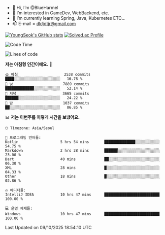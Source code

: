 - 👋 Hi, I’m @BlueHarmel
- 👀 I’m interested in GameDev, WebBackend, etc.
- 🌱 I’m currently learning Spring, Java, Kubernetes ETC...
- 📫 E-mail = dldjdtjr@gmail.com

[![YoungSeok's GitHub stats](https://github-readme-stats.vercel.app/api?username=BlueHarmel&show_icons=true&theme=transparent)](https://github.com/anuraghazra/github-readme-stats)
[![Solved.ac Profile](http://mazassumnida.wtf/api/v2/generate_badge?boj=dldjdtjr)](https://solved.ac/dldjdtjr/)

<!--START_SECTION:waka-->
![Code Time](http://img.shields.io/badge/Code%20Time-1%2C152%20hrs%2030%20mins-blue)

![Lines of code](https://img.shields.io/badge/%EC%A0%80%EB%8A%94%20%EC%97%AC%ED%83%9C%EA%B9%8C%EC%A7%80%20-47.5%20million%20%EC%A4%84%EC%9D%98%20%EC%BD%94%EB%93%9C%EB%A5%BC%20%EC%9E%91%EC%84%B1%ED%96%88%EC%96%B4%EC%9A%94.-blue)

**저는 아침형 인간이에요. 🐤** 

```text
🌞 아침                     2538 commits        ████░░░░░░░░░░░░░░░░░░░░░   16.78 % 
🌆 낮　                     7889 commits        █████████████░░░░░░░░░░░░   52.14 % 
🌃 저녁                     3665 commits        ██████░░░░░░░░░░░░░░░░░░░   24.22 % 
🌙 밤　                     1037 commits        ██░░░░░░░░░░░░░░░░░░░░░░░   06.85 % 
```


📊 **저는 이번주를 이렇게 시간을 보냈어요.** 

```text
🕑︎ Timezone: Asia/Seoul

💬 프로그래밍 언어들: 
Kotlin                   5 hrs 54 mins       ██████████████░░░░░░░░░░░   54.75 % 
Markdown                 2 hrs 28 mins       ██████░░░░░░░░░░░░░░░░░░░   23.00 % 
Dart                     40 mins             ██░░░░░░░░░░░░░░░░░░░░░░░   06.30 % 
XML                      28 mins             █░░░░░░░░░░░░░░░░░░░░░░░░   04.33 % 
Other                    18 mins             █░░░░░░░░░░░░░░░░░░░░░░░░   02.86 % 

🔥 에디터들: 
IntelliJ IDEA            10 hrs 47 mins      █████████████████████████   100.00 % 

💻 운영 체제들: 
Windows                  10 hrs 47 mins      █████████████████████████   100.00 % 
```


 Last Updated on 09/10/2025 18:54:10 UTC
<!--END_SECTION:waka-->
<!---
BlueHarmel/BlueHarmel is a ✨ special ✨ repository because its `README.md` (this file) appears on your GitHub profile.
You can click the Preview link to take a look at your changes.
--->

